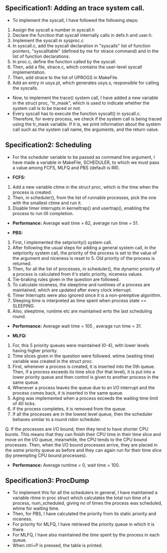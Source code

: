 ## Specification1: Adding an trace system call. 

* To implement the syscall, I have followed the following steps:
1. Assign the syscall a number in syscall.h
2. Declare the function that syscall internally calls in defs.h and user.h.
3. Implement the syscall in sysproc.c
4. In syscall.c, add the syscall declaration in "syscalls" list of function pointers, "syscalltable" (defined by me for strace command) and in the list of function declarations. 
5. In proc.c, define the function called by the syscall. 
6. Then, add a file, strace.c, which contains the user-level syscall implementation. 
7. Then, add strace to the list of UPROGS in MakeFile.  
8. Add an entry in usys.pl, which generates usys.s, responsible for calling the syscalls.  

* Now, to implement the trace() system call, I have added a new variable in the struct proc, "tr_mask", which is used to indicate whether the system call is to be traced or not.
* Every syscall has to execute the function syscall() in syscall.c. Therefore, for every process, we check if the system call is being traced using the tr_mask variable. If it is, we print information about the system call such as the system call name, the arguments, and the return value.  

## Specification2: Scheduling
- For the scheduler variable to be passed as command line argument, I have made a variable in MakeFile, SCHEDULER, to which we must pass a value among FCFS, MLFQ and PBS (default is RR).   

- **FCFS:** 
1. Add a new variable ctime in the struct proc, which is the time when the process is created.  
2. Then, in scheduler(), from the list of runnable processes, pick the one with the smallest ctime and run it. 
3. Disable timer interrupts in kerneltrap() and usertrap(), enabling the process to run till completion.  

* **Performance:** Average wait time = 62, average run time = 51.

- **PBS:** 
1. First, I implemented the setpriority() system call. 
2. After following the usual steps for adding a general system call, in the setpriority system call, the priority of the process is set to the value of the argument and niceness is reset to 5. Old priority of the process is returned. 
3. Then, for all the list of processes, in scheduler(), the dynamic priority of a process is calculated from it's static priority, niceness values. 
4. Tie-braking rules given in the question are followed. 
5. To calculate niceness, the sleeptime and runtimes of a process are maintained, which are updated after every clock interrupt. 
6. Timer Interrupts were also ignored since it is a non-premptive algorithm. 
7. Sleeping time is interpreted as time spent when process state == SLEEPING. 
8. Also, sleeptime, runtime etc are maintained wrto the last scheduling round. 

* **Performance:** Average wait time = 105 , average run time = 31. 

- **MLFQ:**
1. For, this 5 priority queues were maintained (0-4), with lower levels having higher priority. 
2. Time slices given in the question were followed. wtime (waiting time) variable was created in the struct proc. 
3. First, whenever a process is created, it is inserted into the 0th queue. Then, if a process exceeds its time slice (for that level), it is put into a lower priority queue and then control is given to another process in the same queue. 
4. Whenever a process leaves the queue due to an I/O interrupt and the process comes back, it is inserted in the same queue. 
5. Aging was implemented when a process exceeds the waiting time limit of 40 ticks.  
6. If the process completes, it is removed from the queue. 
7. If all the processes are in the lowest level queue, then the scheduler behaves similar to a round robin scheduler. 
   
Q. If the processes are I/O bound, then they tend to have shorter CPU bursts. This means that they can finish their CPU time in their time slice and move on the I/O queue, meanwhile, the CPU tends to the CPU bound processes. Then, when the I/O bound processes arrive, they are placed in the _same_ priority queue as before and they can again run for their time slice (by preempting CPU bound processes). 

* **Performance:** Average runtime = 0, wait time = 100. 
  
## Specification3: ProcDump
- To implement this for all the schedulers in general, I have maintained a variable rtime in proc struct which calculates the total run time of a process, num_scheduled, giving no of times the process was scheduled, wtime for waiting time. 
- Then, for PBS, I have calculated the priority from its static priority and niceness. 
- For priority for MLFQ, I have retrieved the priority queue in which it is there. 
- For MLFQ, I have also maintained the time spent by the process in each queue. 
- When ctrl+P is pressed, the table is printed.  
